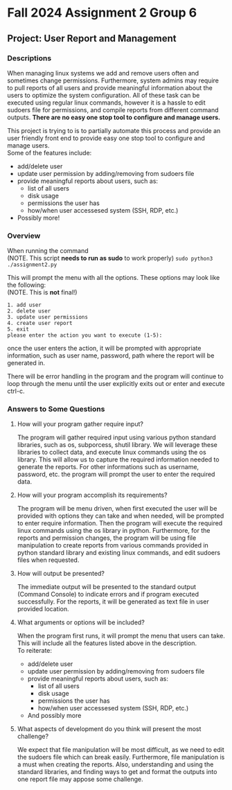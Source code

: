 # Fall 2024 Assignment 2 Group 6
## Project: User Report and Management 
### Descriptions
When managing linux systems we add and remove users often and sometimes change permissions. Furthermore, system admins may require to pull reports of all users and provide meaningful information about the users to optimize the system configuration. All of these task can be executed using regular linux commands, however it is a hassle to edit sudoers file for permissions, and compile reports from different command outputs. **There are no easy one stop tool to configure and manage users.**

This project is trying to is to partially automate this process and provide an user friendly front end to provide easy one stop tool to configure and manage users.\
Some of the features include:
- add/delete user 
- update user permission by adding/removing from sudoers file 
- provide meaningful reports about users, such as: 
  - list of all users
  - disk usage 
  - permissions the user has 
  - how/when user accessesed system (SSH, RDP, etc.) 
- Possibly more!

### Overview

When running the command\
(NOTE. This script **needs to run as sudo** to work properly)
`sudo python3 ./assignment2.py`

This will prompt the menu with all the options. These options may look like the following:\
(NOTE. This is **not** final!) 

``1. add user`` \
``2. delete user``\
``3. update user permissions``\
``4. create user report``\
``5. exit``\
``please enter the action you want to execute (1-5):``

once the user enters the action, it will be prompted with appropriate information, such as user name, password, path where the report will be generated in.

There will be error handling in the program and the program will continue to loop through the menu until the user explicitly exits out or enter and execute ctrl-c.
### Answers to Some Questions
1. How will your program gather require input?

    The program will gather required input using various python standard libraries, such as os, subporcess, shutil library. We will leverage these libraries to collect data, and execute linux commands using the os library. This will allow us to capture the required information needed to generate the reports. For other informations such as username, password, etc. the program will prompt the user to enter the required data.

2. How will your program accomplish its requirements?

    The program will be menu driven, when first executed the user will be provided with options they can take and when needed, will be prompted to enter require information. Then the program will execute the required linux commands using the os library in python. Furthermore, for the reports and permission changes, the program will be using file manipulation to create reports from various commands provided in python standard library and existing linux commands, and edit sudoers files when requested.

3. How will output be presented?

    The immediate output will be presented to the standard output (Command Console) to indicate errors and if program executed successfully. For the reports, it will be generated as text file in user provided location.

4. What arguments or options will be included?

    When the program first runs, it will prompt the menu that users can take. This will include all the features listed above in the description.\
    To reiterate:
    - add/delete user 
    - update user permission by adding/removing from sudoers file 
    - provide meaningful reports about users, such as: 
        - list of all users
        - disk usage 
        - permissions the user has 
        - how/when user accessesed system (SSH, RDP, etc.) 
    - And possibly more
5. What aspects of development do you think will present the most challenge?

    We expect that file manipulation will be most difficult, as we need to edit the sudoers file which can break easily. Furthermore, file manipulation is a must when creating the reports. Also, understanding and using the standard libraries, and finding ways to get and format the outputs into one report file may appose some challenge.